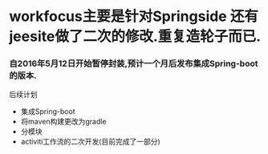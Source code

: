 # workfocus主要是针对Springside 还有jeesite做了二次的修改.重复造轮子而已.
### 自2016年5月12日开始暂停封装,预计一个月后发布集成Spring-boot的版本.
后续计划
* 集成Spring-boot
* 将maven构建更改为gradle
* 分模块
* activiti工作流的二次开发(目前完成了一部分)


